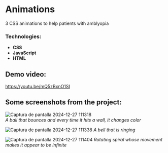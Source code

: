 # Animations
3 CSS animations to help patients with amblyopia

### Technologies:
- **CSS**
- **JavaScript**
- **HTML**

## Demo video:
https://youtu.be/mQ5zBxnO1SI

## Some screenshots from the project:

![Captura de pantalla 2024-12-27 111318](https://github.com/user-attachments/assets/9b1c6bc3-4ed0-4a68-9d93-93af5ea13ade) <br>
*A ball that bounces and every time it hits a wall, it changes color*

![Captura de pantalla 2024-12-27 111338](https://github.com/user-attachments/assets/88f21661-d5f0-4c83-a508-180d032fc453) 
*A bell that is ringing*

![Captura de pantalla 2024-12-27 111404](https://github.com/user-attachments/assets/1f93f0d0-b39a-4fd8-93e1-3d81709fe1de) 
*Rotating spiral whose movement makes it appear to be infinite*
